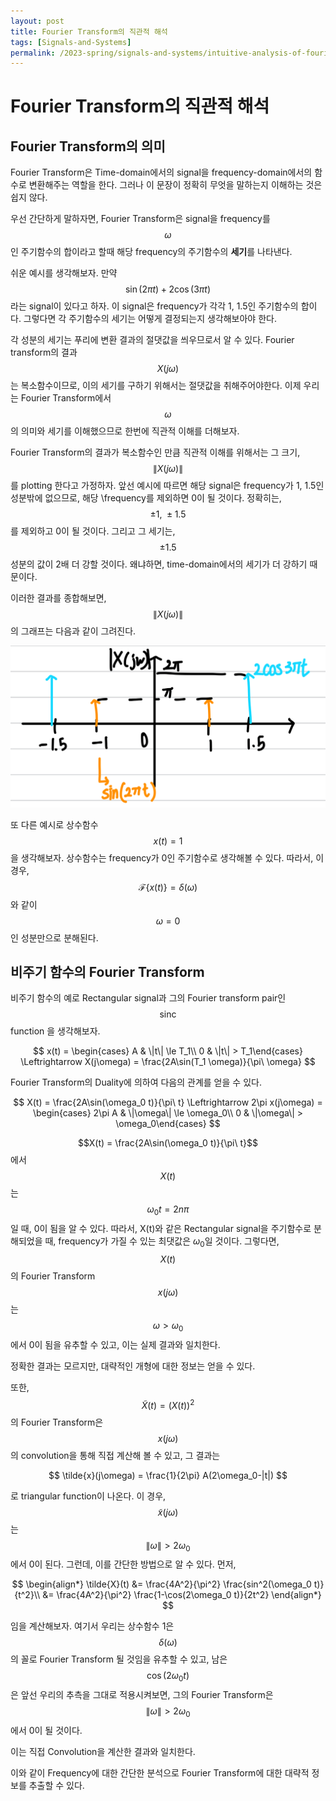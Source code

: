 ```yaml
---
layout: post
title: Fourier Transform의 직관적 해석
tags: [Signals-and-Systems]
permalink: /2023-spring/signals-and-systems/intuitive-analysis-of-fourier-transform/
---
```


# Fourier Transform의 직관적 해석

## Fourier Transform의 의미

Fourier Transform은 Time-domain에서의 signal을 frequency-domain에서의 함수로 변환해주는 역할을 한다.
그러나 이 문장이 정확히 무엇을 말하는지 이해하는 것은 쉽지 않다.

우선 간단하게 말하자면, Fourier Transform은 signal을 frequency를 $$\omega$$인 주기함수의 합이라고 할때 해당 frequency의 주기함수의 **세기**를 나타낸다.

쉬운 예시를 생각해보자. 만약 $$\sin(2\pi t) + 2\cos(3\pi t)$$라는 signal이 있다고 하자. 이 signal은 frequency가 각각 1, 1.5인 주기함수의 합이다. 그렇다면 각 주기함수의 세기는 어떻게 결정되는지 생각해보아야 한다.

각 성분의 세기는 푸리에 변환 결과의 절댓값을 씌우므로서 알 수 있다. Fourier transform의 결과 $$X(j\omega)$$는 복소함수이므로, 이의 세기를 구하기 위해서는 절댓값을 취해주어야한다. 이제 우리는 Fourier Transform에서 $$\omega$$의 의미와 세기를 이해했으므로 한번에 직관적 이해를 더해보자.

Fourier Transform의 결과가 복소함수인 만큼 직관적 이해를 위해서는 그 크기, $$\|X(j\omega)\|$$를 plotting 한다고 가정하자. 앞선 예시에 따르면 해당 signal은 frequency가 1, 1.5인 성분밖에 없으므로, 해당 \frequency를 제외하면 0이 될 것이다. 정확히는, $$\pm1,\ \pm1.5$$를 제외하고 0이 될 것이다. 그리고 그 세기는, $$\pm1.5$$ 성분의 값이 2배 더 강할 것이다. 왜냐하면, time-domain에서의 세기가 더 강하기 때문이다.

이러한 결과를 종합해보면, $$\|X(j\omega)\|$$ 의 그래프는 다음과 같이 그려진다.

![img](../../../assets/img/../../../assets/img/src/2023-Spring/sin_cos_fourier.jpeg)

또 다른 예시로 상수함수 $$x(t) = 1$$을 생각해보자. 상수함수는 frequency가 0인 주기함수로 생각해볼 수 있다. 따라서, 이 경우, $$\mathcal{F}\{x(t)\} = \delta(\omega)$$와 같이 $$\omega = 0$$인 성분만으로 분해된다.

## 비주기 함수의 Fourier Transform

비주기 함수의 예로 Rectangular signal과 그의 Fourier transform pair인 $$\text{sinc}$$ function 을 생각해보자.

$$
x(t) = \begin{cases} A & \|t\| \le T_1\\ 0 & \|t\| > T_1\end{cases} \Leftrightarrow X(j\omega) = \frac{2A\sin(T_1 \omega)}{\pi\ \omega}
$$

Fourier Transform의 Duality에 의하여 다음의 관계를 얻을 수 있다.

$$
 X(t) = \frac{2A\sin(\omega_0 t)}{\pi\ t} \Leftrightarrow 2\pi x(j\omega) = \begin{cases} 2\pi A & \|\omega\| \le \omega_0\\ 0 & \|\omega\| > \omega_0\end{cases}
$$

$$X(t) =  \frac{2A\sin(\omega_0 t)}{\pi\ t}$$에서 $$X(t)$$는 $$\omega_0 t = 2n\pi$$일 때, 0이 됨을 알 수 있다. 따라서, X(t)와 같은 Rectangular signal을 주기함수로 분해되었을 때, frequency가 가질 수 있는 최댓값은 $\omega_0$일 것이다. 그렇다면, $$X(t)$$의 Fourier Transform $$x(j\omega)$$는 $$\omega > \omega_0$$에서 0이 됨을 유추할 수 있고, 이는 실제 결과와 일치한다.

정확한 결과는 모르지만, 대략적인 개형에 대한 정보는 얻을 수 있다.

또한, $$\tilde{X}(t) = (X(t))^2$$의 Fourier Transform은 $$x(j\omega)$$의 convolution을 통해 직접 계산해 볼 수 있고, 그 결과는

$$
\tilde{x}(j\omega) = \frac{1}{2\pi} A(2\omega_0-|t|)
$$

로 triangular function이 나온다. 이 경우, $$\tilde{x}(j\omega)$$는 $$\|\omega\| > 2\omega_0$$에서 0이 된다.
그런데, 이를 간단한 방법으로 알 수 있다.
먼저,

$$
\begin{align*}
\tilde{X}(t) &= \frac{4A^2}{\pi^2} \frac{sin^2(\omega_0 t)}{t^2}\\
&= \frac{4A^2}{\pi^2} \frac{1-\cos(2\omega_0 t)}{2t^2}
\end{align*}
$$

임을 계산해보자. 여기서 우리는 상수함수 1은 $$\delta(\omega)$$의 꼴로 Fourier Transform 될 것임을 유추할 수 있고, 남은 $$\cos(2\omega_0 t)$$은 앞선 우리의 추측을 그대로 적용시켜보면, 그의 Fourier Transform은 $$\|\omega\| > 2\omega_0$$ 에서 0이 될 것이다.

이는 직접 Convolution을 계산한 결과와 일치한다.

이와 같이 Frequency에 대한 간단한 분석으로 Fourier Transform에 대한 대략적 정보를 추출할 수 있다.
